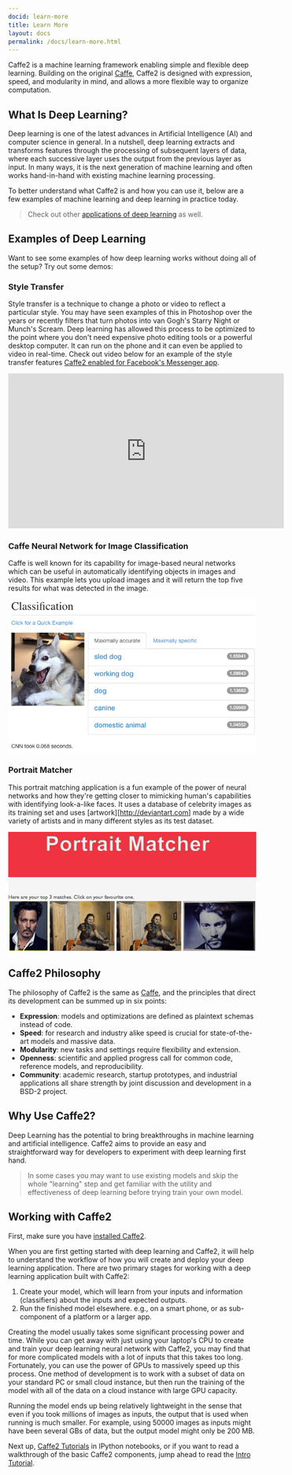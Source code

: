 ```yaml
---
docid: learn-more
title: Learn More
layout: docs
permalink: /docs/learn-more.html
---
```


Caffe2 is a machine learning framework enabling simple and flexible deep learning. Building on the original [Caffe](caffe.berkeleyvision.org), Caffe2 is designed with expression, speed, and modularity in mind, and allows a more flexible way to organize computation.

## What Is Deep Learning?

Deep learning is one of the latest advances in Artificial Intelligence (AI) and computer science in general. In a nutshell, deep learning extracts and transforms features through the processing of subsequent layers of data, where each successive layer uses the output from the previous layer as input. In many ways, it is the next generation of machine learning and often works hand-in-hand with existing machine learning processing.

To better understand what Caffe2 is and how you can use it, below are a few examples of machine learning and deep learning in practice today.

> Check out other [applications of deep learning](/docs/applications-of-deep-learning) as well.

## Examples of Deep Learning

Want to see some examples of how deep learning works without doing all of the setup? Try out some demos:

### Style Transfer

Style transfer is a technique to change a photo or video to reflect a particular style. You may have seen examples of this in Photoshop over the years or recently filters that turn photos into van Gogh's Starry Night or Munch's Scream. Deep learning has allowed this process to be optimized to the point where you don't need expensive photo editing tools or a powerful desktop computer. It can run on the phone and it can even be applied to video in real-time. Check out video below for an example of the style transfer features [Caffe2 enabled for Facebook's Messenger app](https://code.facebook.com/posts/196146247499076).

<iframe src="https://www.facebook.com/plugins/video.php?href=https%3A%2F%2Fwww.facebook.com%2FEngineering%2Fvideos%2F10154607751647200%2F&show_text=0&width=560" width="560" height="315" style="border:none;overflow:hidden" scrolling="no" frameborder="0" allowTransparency="true" allowFullScreen="true"></iframe>

### Caffe Neural Network for Image Classification

Caffe is well known for its capability for image-based neural networks which can be useful in automatically identifying objects in images and video. This example lets you upload images and it will return the top five results for what was detected in the image.

[![screenshot of CNN demo page](/static/images/CNN-demo.png)](http://demo.caffe.berkeleyvision.org/classify_url?imageurl=http%3A%2F%2Fi1.kym-cdn.com%2Fentries%2Ficons%2Foriginal%2F000%2F014%2F959%2FScreenshot_116.png)

### Portrait Matcher

This portrait matching application is a fun example of the power of neural networks and how they're getting closer to mimicking human's capabilities with identifying look-a-like faces. It uses a database of celebrity images as its training set and uses [artwork][http://deviantart.com] made by a wide variety of artists and in many different styles as its test dataset.

[![screenshot of the portrait matcher demo page](/static/images/portrait-matcher-demo.png)](http://zeus.robots.ox.ac.uk/facepainting/)


## Caffe2 Philosophy

The philosophy of Caffe2 is the same as [Caffe](http://caffe.berkeleyvision.org/tutorial/#philosophy), and the principles that direct its development can be summed up in six points:

* **Expression**: models and optimizations are defined as plaintext schemas instead of code.
* **Speed**: for research and industry alike speed is crucial for state-of-the-art models and massive data.
* **Modularity**: new tasks and settings require flexibility and extension.
* **Openness**: scientific and applied progress call for common code, reference models, and reproducibility.
* **Community**: academic research, startup prototypes, and industrial applications all share strength by joint discussion and development in a BSD-2 project.

## Why Use Caffe2?

Deep Learning has the potential to bring breakthroughs in machine learning and artificial intelligence. Caffe2 aims to provide an easy and straightforward way for developers to experiment with deep learning first hand.

> In some cases you may want to use existing models and skip the whole "learning" step and get familiar with the utility and effectiveness of deep learning before trying train your own model.

## Working with Caffe2

First, make sure you have [installed Caffe2](getting-started).

When you are first getting started with deep learning and Caffe2, it will help to understand the workflow of how you will create and deploy your deep learning application. There are two primary stages for working with a deep learning application built with Caffe2:

1. Create your model, which will learn from your inputs and information (classifiers) about the inputs and expected outputs.
2. Run the finished model elsewhere. e.g., on a smart phone, or as sub-component of a platform or a larger app.

Creating the model usually takes some significant processing power and time. While you can get away with just using your laptop's CPU to create and train your deep learning neural network with Caffe2, you may find that for more complicated models with a lot of inputs that this takes too long. Fortunately, you can use the power of GPUs to massively speed up this process. One method of development is to work with a subset of data on your standard PC or small cloud instance, but then run the training of the model with all of the data on a cloud instance with large GPU capacity.

Running the model ends up being relatively lightweight in the sense that even if you took millions of images as inputs, the output that is used when running is much smaller. For example, using 50000 images as inputs might have been several GBs of data, but the output model might only be 200 MB.

Next up, [Caffe2 Tutorials](tutorials) in IPython notebooks, or if you want to read a walkthrough of the basic Caffe2 components, jump ahead to read the [Intro Tutorial](intro-tutorial).

